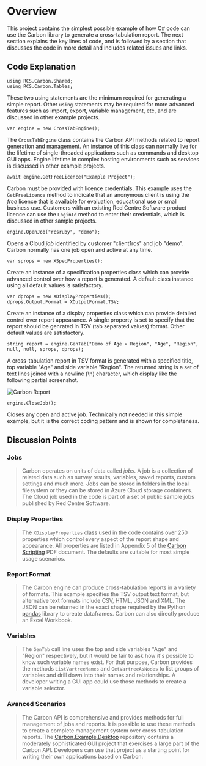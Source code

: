 ﻿# Overview

This project contains the simplest possible example of how C# code can use the Carbon library to generate a cross-tabulation report. The next section explains the key lines of code, and is followed by a section that discusses the code in more detail and includes related issues and links.

## Code Explanation

```
using RCS.Carbon.Shared;
using RCS.Carbon.Tables;
```

These two using statements are the minimum required for generating a simple report. Other `using` statements may be required for more advanced features such as import, export, variable management, etc, and are discussed in other example projects.

```
var engine = new CrossTabEngine();
```

The `CrossTabEngine` class contains the Carbon API methods related to report generation and management. An instance of this class can normally live for the lifetime of single-threaded applications such as commands and desktop GUI apps. Engine lifetime in complex hosting environments such as services is discussed in other example projects.

```
await engine.GetFreeLicence("Example Project");
```

Carbon must be provided with licence credentials. This example uses the `GetFreeLicence` method to indicate that an anonymous client is using the *free* licence that is available for evaluation, educational use  or small business use. Customers with an existing Red Centre Software product licence can use the `LoginId` method to enter their credentials, which is discussed in other sample projects.

```
engine.OpenJob("rcsruby", "demo");
```

Opens a Cloud *job* identified by customer "client1rcs" and job "demo". Carbon normally has one job open and active at any time.

```
var sprops = new XSpecProperties();
```

Create an instance of a specification properties class which can provide advanced control over how a report is generated. A default class instance using all default values is satisfactory.

```
var dprops = new XDisplayProperties();
dprops.Output.Format = XOutputFormat.TSV;
```

Create an instance of a display properties class which can provide detailed control over report appearance. A single property is set to specify that the report should be genrated in TSV (tab separated values) format. Other default values are satisfactory.

```
string report = engine.GenTab("Demo of Age × Region", "Age", "Region", null, null, sprops, dprops);
```

A cross-tabulation report in TSV format is generated with a specified title, top variable "Age" and side variable "Region". The returned string is a set of text lines joined with a newline (\n) character, which display like the following partial screenshot.

![Carbon Report][img1]

```
engine.CloseJob();
```

Closes any open and active job. Technically not needed in this simple example, but it is the correct coding pattern and is shown for completeness.

## Discussion Points

### Jobs

> Carbon operates on units of data called *jobs*. A job is a collection of related data such as survey results, variables, saved reports, custom settings and much more. Jobs can be stored in folders in the local filesystem or they can be stored in Azure Cloud storage containers. The Cloud job used in the code is part of a set of public sample jobs published by Red Centre Software. 

### Display Properties

> The `XDisplayProperties` class used in the code contains over 250 properties which control every aspect of the report shape and appearance. All properties are listed in Appendix 5 of the [Carbon Scripting](#) PDF document. The defaults are suitable for most simple usage scenarios.

### Report Format

> The Carbon engine can produce cross-tabulation reports in a variety of formats. This example specifies the TSV output text format, but alternative text formats include CSV, HTML, JSON and XML. The JSON can be returned in the exact shape required by the Python [pandas][pandas] library to create dataframes. Carbon can also directly produce an Excel Workbook.

### Variables

> The `GenTab` call line uses the top and side variables "Age" and "Region" respectively, but it would be fair to ask how it's possible to know such variable names exist. For that purpose, Carbon provides the methods `ListVartreeNames` and `GetVartreeAsNodes` to list groups of variables and drill down into their names and relationships. A developer writing a GUI app could use those methods to create a variable selector.

### Avanced Scenarios

> The Carbon API is comprehensive and provides methods for full management of jobs and reports. It is possible to use these methods to create a complete management system over cross-tabulation reports. The [Carbon.Example.Desktop][sampwpf] repository contains a moderately sophisticated GUI project that exercises a large part of the Carbon API. Developers can use that project as a starting point for writing their own applications based on Carbon.

[img1]:https://rcsapps.azurewebsites.net/doc/carbon/articles/img/demo-cons-output.png
[pandas]: https://pandas.pydata.org/
[sampwpf]: https://github.com/redcentre/Carbon.Example.Desktop
